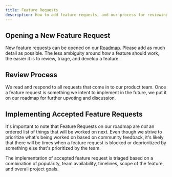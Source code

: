```yaml
---
title: Feature Requests
description: How to add feature requests, and our process for reviewing them.
---
```


## Opening a New Feature Request

New feature requests can be opened on our [Roadmap](https://roadmap.directus.io). Please add as much detail as possible. The less ambiguity around *how* a feature should work, the easier it is to review, triage, and develop a feature.

## Review Process

We read and respond to all requests that come in to our product team. Once a feature request is something we intent to implement in the future, we put it on our roadmap for further upvoting and discussion.

## Implementing Accepted Feature Requests

It's important to note that Feature Requests on our roadmap are *not* an ordered list of things that will be worked on next. Even though we strive to prioritize what's being worked on based on community feedback, it's likely that there will be times when a feature request is blocked or deprioritized by something else that's prioritized by the team. 

The implementation of accepted feature request is triaged based on a combination of popularity, team availability, timelines, scope of the feature, and overall project goals.
